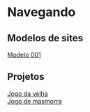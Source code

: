 # Navegando

## Modelos de sites
<a href="https://rgmenezes.github.io/Repositorio-de-teste/Modelos%20de%20sites/Modelo%20001/" hreflang="pt-br">Modelo 001</a>

## Projetos
<a href="https://rgmenezes.github.io/Repositorio-de-teste/Projetos/jogo%20da%20velha/" hreflang="pt-br">Jogo da velha</a>  
<a href="https://rgmenezes.github.io/Repositorio-de-teste/Projetos/Game%20de%20masmorra/console.html" hreflang="pt-br">Jogo de masmorra</a>